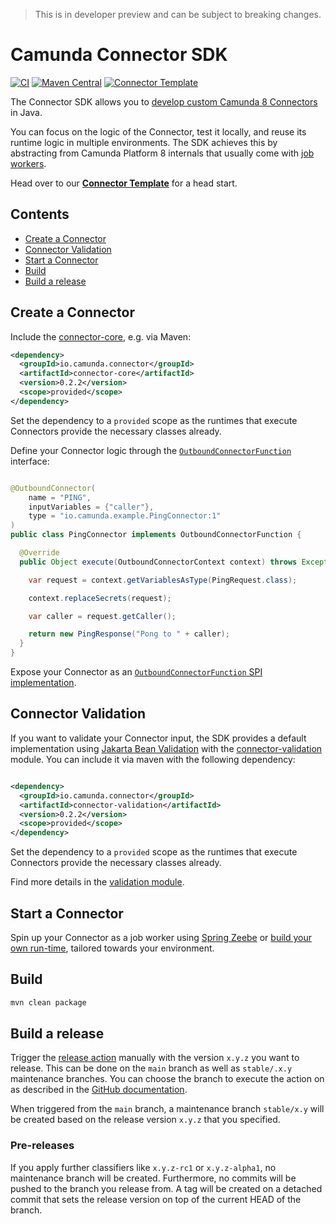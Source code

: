 > This is in developer preview and can be subject to breaking changes.

# Camunda Connector SDK

[![CI](https://github.com/camunda/connector-sdk/actions/workflows/CI.yml/badge.svg)](https://github.com/camunda/connector-sdk/actions/workflows/CI.yml)
[![Maven Central](https://maven-badges.herokuapp.com/maven-central/io.camunda.connector/connector-core/badge.svg?style=flat)](https://maven-badges.herokuapp.com/maven-central/io.camunda.connector/connector-core)
[![Connector Template](https://img.shields.io/badge/template%20repository-use-blue)](https://github.com/camunda/connector-template)

The Connector SDK allows you to [develop custom Camunda 8 Connectors](https://docs.camunda.io/docs/components/connectors/introduction-to-connectors/#connectors) in Java.

You can focus on the logic of the Connector, test it locally, and reuse its runtime logic in multiple environments. The SDK achieves this by abstracting from Camunda Platform 8 internals that usually come with [job workers](https://docs.camunda.io/docs/components/concepts/job-workers/).

Head over to our [**Connector Template**](https://github.com/camunda/connector-template) for a head start.

## Contents

* [Create a Connector](#create-a-connector)
* [Connector Validation](#connector-validation)
* [Start a Connector](#start-a-connector)
* [Build](#build)
* [Build a release](#build-a-release)

## Create a Connector

Include the [connector-core](./core), e.g. via Maven:

```xml
<dependency>
  <groupId>io.camunda.connector</groupId>
  <artifactId>connector-core</artifactId>
  <version>0.2.2</version>
  <scope>provided</scope>
</dependency>
```

Set the dependency to a `provided` scope as the runtimes that execute Connectors provide the necessary classes already.

Define your Connector logic through the [`OutboundConnectorFunction`](./core/src/main/java/io/camunda/connector/api/outbound/OutboundConnectorFunction.java) interface:

```java

@OutboundConnector(
    name = "PING",
    inputVariables = {"caller"},
    type = "io.camunda.example.PingConnector:1"
)
public class PingConnector implements OutboundConnectorFunction {

  @Override
  public Object execute(OutboundConnectorContext context) throws Exception {

    var request = context.getVariablesAsType(PingRequest.class);

    context.replaceSecrets(request);

    var caller = request.getCaller();

    return new PingResponse("Pong to " + caller);
  }
}
```

Expose your Connector as an [`OutboundConnectorFunction` SPI implementation](https://docs.oracle.com/en/java/javase/11/docs/api/java.base/java/util/ServiceLoader.html).

## Connector Validation

If you want to validate your Connector input, the SDK provides a default implementation using [Jakarta Bean Validation](https://beanvalidation.org/) with the [connector-validation](./validation) module. You can include it via maven with the following dependency:

```xml

<dependency>
  <groupId>io.camunda.connector</groupId>
  <artifactId>connector-validation</artifactId>
  <version>0.2.2</version>
  <scope>provided</scope>
</dependency>
```

Set the dependency to a `provided` scope as the runtimes that execute Connectors provide the necessary classes already.

Find more details in the [validation module](./validation).

## Start a Connector

Spin up your Connector as a job worker using [Spring Zeebe](https://github.com/camunda-community-hub/spring-zeebe#run-outboundconnectors) or [build your own run-time](./runtime-util), tailored towards your environment.

## Build

```bash
mvn clean package
```

## Build a release

Trigger the [release action](https://github.com/camunda/connector-sdk/actions/workflows/RELEASE.yml) manually with the version `x.y.z` you want to release.
This can be done on the `main` branch as well as `stable/.x.y` maintenance branches. You can choose the branch to execute the action on as described in the
[GitHub documentation](https://docs.github.com/en/actions/managing-workflow-runs/manually-running-a-workflow).

When triggered from the `main` branch, a maintenance branch `stable/x.y` will be created based on the release version `x.y.z` that you specified.

### Pre-releases

If you apply further classifiers like `x.y.z-rc1` or `x.y.z-alpha1`, no maintenance branch will be created.
Furthermore, no commits will be pushed to the branch you release from. A tag will be created on a detached commit
that sets the release version on top of the current HEAD of the branch.
